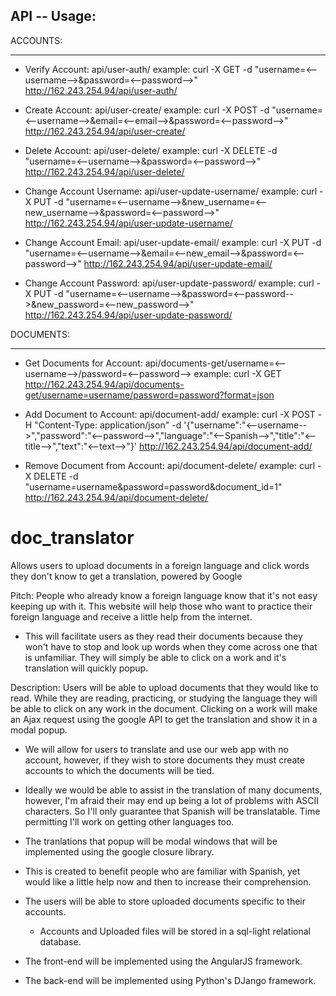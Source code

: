 API -- Usage:
--------------
ACCOUNTS:
_________
- Verify Account:
      api/user-auth/
      example: curl -X GET -d "username=<--username-->&password=<--password-->" http://162.243.254.94/api/user-auth/

- Create Account:
      api/user-create/
      example:  curl -X POST -d "username=<--username-->&email=<--email-->&password=<--password-->" http://162.243.254.94/api/user-create/

- Delete Account:
      api/user-delete/
      example:  curl -X DELETE -d "username=<--username-->&password=<--password-->" http://162.243.254.94/api/user-delete/

- Change Account Username:
      api/user-update-username/
      example:  curl -X PUT -d "username=<--username-->&new_username=<--new_username-->&password=<--password-->" http://162.243.254.94/api/user-update-username/

- Change Account Email:
      api/user-update-email/
      example:  curl -X PUT -d "username=<--username-->&email=<--new_email-->&password=<--password-->" http://162.243.254.94/api/user-update-email/

- Change Account Password:
      api/user-update-password/
      example:  curl -X PUT -d "username=<--username-->&password=<--password-->&new_password=<--new_password-->" http://162.243.254.94/api/user-update-password/


DOCUMENTS:
__________
- Get Documents for Account:
      api/documents-get/username=<--username-->/password=<--password-->
      example: curl -X GET http://162.243.254.94/api/documents-get/username=username/password=password?format=json

- Add Document to Account:
      api/document-add/
      example:  curl -X POST -H "Content-Type: application/json" -d '{"username":"<--username-->","password":"<--password-->","language":"<--Spanish-->","title":"<--title-->","text":"<--text-->"}' http://162.243.254.94/api/document-add/

- Remove Document from Account:
      api/document-delete/
      example:  curl -X DELETE -d "username=username&password=password&document_id=1" http://162.243.254.94/api/document-delete/







doc_translator
==============

Allows users to upload documents in a foreign language and click words they don't know to get a translation, powered by Google

Pitch: People who already know a foreign language know that it's not easy keeping up with it. This website will help those who want to practice their foreign language and receive a little help from the internet. 
  - This will facilitate users as they read their documents because they won't have to stop and look up words when they come across one that is unfamiliar. They will simply be able to click on a work and it's translation will quickly popup.

Description: Users will be able to upload documents that they would like to read. While they are reading, practicing, or studying the language they will be able to click on any work in the document. Clicking on a work will make an Ajax request using the google API to get the translation and show it in a modal popup.
  - We will allow for users to translate and use our web app with no account, however, if they wish to store documents they must create accounts to which the documents will be tied.
  - Ideally we would be able to assist in the translation of many documents, however, I'm afraid their may end up being a lot of problems with ASCII characters. So I'll only guarantee that Spanish will be translatable. Time permitting I'll work on getting other languages too.
  - The tranlations that popup will be modal windows that will be implemented using the google closure library.


- This is created to benefit people who are familiar with Spanish, yet would like a little help now and then to increase their comprehension.
- The users will be able to store uploaded documents specific to their accounts. 
    - Accounts and Uploaded files will be stored in a sql-light relational database.
- The front-end will be implemented using the AngularJS framework.
- The back-end will be implemented using Python's DJango framework.
